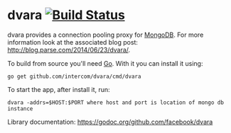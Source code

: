 dvara [![Build Status](https://secure.travis-ci.org/intercom/dvara.png)](http://travis-ci.org/intercom/dvara)
=====

dvara provides a connection pooling proxy for
[MongoDB](http://www.mongodb.org/). For more information look at the associated
blog post: http://blog.parse.com/2014/06/23/dvara/.

To build from source you'll need [Go](http://golang.org/). With it you can install it using:

    go get github.com/intercom/dvara/cmd/dvara

To start the app, after install it, run:

    dvara -addrs=$HOST:$PORT where host and port is location of mongo db instance

Library documentation: https://godoc.org/github.com/facebook/dvara

